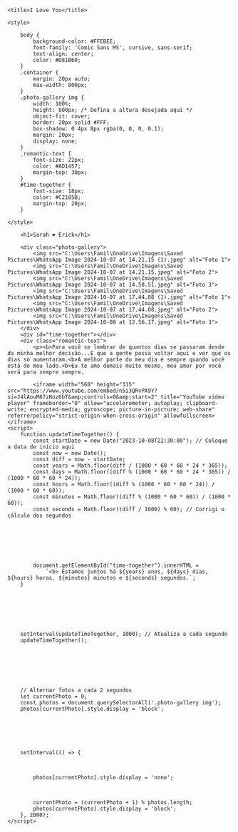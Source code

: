 <html lang="pt-BR">
<head>
    <meta charset="UTF-8">
    
    <title>I Love You</title>
    
    <style>
        
        body {
            background-color: #FFEBEE;
            font-family: 'Comic Sans MS', cursive, sans-serif;
            text-align: center;
            color: #D81B60;
        }
        .container {
            margin: 20px auto;
            max-width: 800px;
        }
        .photo-gallery img {
            width: 100%;
            height: 800px; /* Defina a altura desejada aqui */
            object-fit: cover;
            border: 20px solid #FFF;
            box-shadow: 0 4px 8px rgba(0, 0, 0, 0.1);
            margin: 20px;
            display: none;
        }
        .romantic-text {
            font-size: 22px;
            color: #AD1457;
            margin-top: 30px;
        }
        #time-together {
            font-size: 18px;
            color: #C2185B;
            margin-top: 20px;
        }

    </style>
</head>
<body>
    <div class="container">
        
        <h1>Sarah ❤️ Erick</h1>
        
        <div class="photo-gallery">
            <img src="C:\Users\Famil\OneDrive\Imagens\Saved Pictures\WhatsApp Image 2024-10-07 at 14.21.15 (1).jpeg" alt="Foto 1">
            <img src="C:\Users\Famil\OneDrive\Imagens\Saved Pictures\WhatsApp Image 2024-10-07 at 14.21.15.jpeg" alt="Foto 2">
            <img src="C:\Users\Famil\OneDrive\Imagens\Saved Pictures\WhatsApp Image 2024-10-07 at 14.58.51.jpeg" alt="Foto 3">
            <img src="C:\Users\Famil\OneDrive\Imagens\Saved Pictures\WhatsApp Image 2024-10-07 at 17.44.08 (1).jpeg" alt="Foto 1">
            <img src="C:\Users\Famil\OneDrive\Imagens\Saved Pictures\WhatsApp Image 2024-10-07 at 17.44.08.jpeg" alt="Foto 2">
            <img src="C:\Users\Famil\OneDrive\Imagens\Saved Pictures\WhatsApp Image 2024-10-08 at 12.56.17.jpeg" alt="Foto 3">
        </div>
        <div id="time-together"></div>
        <div class="romantic-text">
            <p><b>Para você se lembrar de quantos dias se passaram desde da minha melhor decisão...E que a gente possa voltar aqui e ver que os dias só aumentaram.<b>A melhor parte do meu dia é sempre quando você está do meu lado.<b>Eu te amo demais muito mesmo, meu amor por você será para sempre sempre.
            
<div class="music-container">
    
            <iframe width="560" height="315" src="https://www.youtube.com/embed/n5i3QRvPA9Y?si=J4lAouM87zNoz6bT&amp;controls=0&amp;start=2" title="YouTube video player" frameborder="0" allow="accelerometer; autoplay; clipboard-write; encrypted-media; gyroscope; picture-in-picture; web-share" referrerpolicy="strict-origin-when-cross-origin" allowfullscreen></iframe>
    <script>
        function updateTimeTogether() {
            const startDate = new Date("2023-10-08T22:30:00"); // Coloque a data de início aqui
            const now = new Date();
            const diff = now - startDate;
            const years = Math.floor(diff / (1000 * 60 * 60 * 24 * 365));
            const days = Math.floor((diff % (1000 * 60 * 60 * 24 * 365)) / (1000 * 60 * 60 * 24));
            const hours = Math.floor((diff % (1000 * 60 * 60 * 24)) / (1000 * 60 * 60));
            const minutes = Math.floor((diff % (1000 * 60 * 60)) / (1000 * 60));
            const seconds = Math.floor((diff / 1000) % 60); // Corrigi o cálculo dos segundos







            document.getElementById("time-together").innerHTML = 
                `<b> Estamos juntos há ${years} anos, ${days} dias, ${hours} horas, ${minutes} minutos e ${seconds} segundos.`;
        }







        setInterval(updateTimeTogether, 1000); // Atualiza a cada segundo
        updateTimeTogether();







        // Alternar fotos a cada 2 segundos
        let currentPhoto = 0;
        const photos = document.querySelectorAll('.photo-gallery img');
        photos[currentPhoto].style.display = 'block';






        setInterval(() => {



            photos[currentPhoto].style.display = 'none';



            currentPhoto = (currentPhoto + 1) % photos.length;
            photos[currentPhoto].style.display = 'block';
        }, 2000);
    </script>
